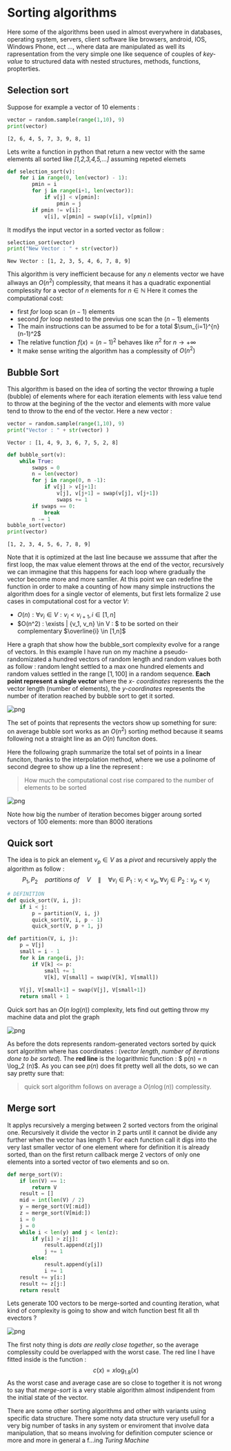 # Sorting algorithms

Here some of the algorithms been used in almost everywhere in databases, operating system, servers, client software like browsers, android, IOS, Windows Phone, ect ..., where data are manipulated as well its rapresentation from the very simple one like sequence of couples of *key-value* to structured data with nested structures, methods, functions, propterties.

## Selection sort
Suppose for example a vector of 10 elements :



```python
vector = random.sample(range(1,10), 9)
print(vector)
```

    [2, 6, 4, 5, 7, 3, 9, 8, 1]
    

Lets write a function in python that return a new vector with the same elements all sorted like *[1,2,3,4,5,...]* assuming  repeted elemets


```python
def selection_sort(v):
    for i in range(0, len(vector) - 1):
        pmin = i
        for j in range(i+1, len(vector)):
            if v[j] < v[pmin]:
                pmin = j
        if pmin != v[i]:
            v[i], v[pmin] = swap(v[i], v[pmin])
```

It modifys the input vector in a sorted vector as follow :


```python
selection_sort(vector)
print("New Vector : " + str(vector))
```

    New Vector : [1, 2, 3, 5, 4, 6, 7, 8, 9]
    

This algorithm is very inefficient because for any $n$ elements vector we have allways an $O(n^2)$ complessity, that means it has  a quadratic exponential complessity for a vector of $n$ elements for $n \in \mathbb{N}$
Here it comes the computational cost: 
* first *for* loop scan $(n-1)$ elements
* second *for* loop nested to the previus one scan the $(n-1)$ elements
* The main instructions can be assumed to be for a total $\sum_{i=1}^{n} (n-1)^2$
* The relative function $f(x)=(n-1)^2$ behaves like $n^2$ for $n \rightarrow +\infty$
* It make sense writing the algorithm has a complessity of $O(n^2)$

## Bubble Sort
This algorithm is based on the idea of sorting the vector throwing a tuple (bubble) of elements where for each iteration elements with less value tend to throw at the begining of the the vector and elements with more value tend to throw to the end of the vector.
Here a new vector :


```python
vector = random.sample(range(1,10), 9)
print("Vector : " + str(vector) )
```

    Vector : [1, 4, 9, 3, 6, 7, 5, 2, 8]
    


```python
def bubble_sort(v):
    while True:
        swaps = 0
        n = len(vector)
        for j in range(0, n -1):
            if v[j] > v[j+1]:
                v[j], v[j+1] = swap(v[j], v[j+1])
                swaps += 1
        if swaps == 0:
            break
        n -= 1
bubble_sort(vector)
print(vector)
```

    [1, 2, 3, 4, 5, 6, 7, 8, 9]
    

Note that it is optimized at the last line because we asssume that after the first loop, the max value element throws at the end of the vector, recursively we can immagine that this happens for each loop where gradually the vector become more and more samller.
At this point we can redefine the function in order to make a counting of how many simple instructions the algorithm does for a single vector of elements, but first lets formalize 2 use cases in computational cost for a vector $V$:
- $O(n) : \forall v_i \in V : v_i < v_{i+1}, i \in [1,n]$
- $O(n^2) : \exists | \{v_1, v_n\} \in V : $ to be sorted on their complementary $\overline{i} \in [1,n]$ 


Here a graph that show how the bubble_sort complexity evolve for a range of vectors. In this example I have run on my machine a pseudo-randomizated a hundred vectors of random length and random values both as follow : random lenght settled  to a max one hundred elements and random values settled in the range $[1,100]$ in a random sequence. **Each point represent a single vector** where the *x- coordinates* represents the the vector length (number of elements), the *y-coordinates*  represents the number of iteration reached by bubble sort to get it sorted.

![png](output_15_0.png)


The set of points that represents the vectors show up something for sure: on average bubble sort works as an $O(n^2)$ sorting method because it seams following not a straight line as an $O(n)$ funciton does.

Here the following graph summarize the total set of points in a linear funciton, thanks to the interpolation method, where we use a polinome of second degree to show up a line the represent : 
> How much the computational cost rise compared to the number of elements to be sorted

![png](output_17_0.png)

Note how big the number of iteration becomes bigger aroung sorted vectors of 100 elements: more than 8000 iterations

## Quick sort
The idea is to pick an element $v_p \in V$ as a *pivot* and recursively apply the algorithm as follow :
$$ {P_1, P_2} \quad \textit{partitions of} \quad V \quad \| \quad \forall v_i \in P_1 : v_i < v_p, \forall v_j \in P_2 : v_p < v_j$$


```python
# DEFINITION
def quick_sort(V, i, j):
    if i < j:
        p = partition(V, i, j)
        quick_sort(V, i, p - 1)
        quick_sort(V, p + 1, j)

def partition(V, i, j):
    p = V[j]
    small = i - 1
    for k in range(i, j):
        if V[k] <= p:
            small += 1
            V[k], V[small] = swap(V[k], V[small])
    
    V[j], V[small+1] = swap(V[j], V[small+1])
    return small + 1
```

Quick sort has an $O(n \  log(n))$ complexity, lets find out getting throw my machine data and plot the graph

![png](output_23_0.png)


As before the dots represents random-generated vectors sorted by quick sort algorithm where has coordinates : (*vector length*, *number of iterations done to be sorted*). The **red line** is the logarithmic function : $ p(n) = n \log_2 (n)$. As you can see $p(n)$ does fit pretty well all the dots, so we can say pretty sure that: 
> quick sort algorithm follows on average a $O(n \log(n) )$ complessity.

## Merge sort
It applys recursively a merging between 2 sorted vectors from the original one. Recursively it divide the vector in 2 parts until it cannot be divide any further when the vector has length 1. For each function call it digs into the very last smaller vector of one element where for definition it is already sorted, than on the first return callback merge 2 vectors of only one elements into a sorted vector of two elements and so on. 


```python
def merge_sort(V):
    if len(V) == 1:
        return V
    result = []
    mid = int(len(V) / 2)
    y = merge_sort(V[:mid])
    z = merge_sort(V[mid:])
    i = 0
    j = 0
    while i < len(y) and j < len(z):
        if y[i] > z[j]:
            result.append(z[j])
            j += 1
        else:
            result.append(y[i])
            i += 1
    result += y[i:]
    result += z[j:]
    return result
```

Lets generate 100 vectors to be merge-sorted and counting iteration, what kind of complexity is going to show and witch function best fit all th evectors ?


![png](output_29_0.png)


The first noty thing is *dots are really close together*, so the average complessity could be overlapped with the worst case. The red line I have fitted inside is the function :
$$ c(x) = x \log_{1.8}(x) $$
As the worst case and average case are so close to together it is not wrong to say that *merge-sort* is a very stable algorithm almost indipendent from the initial state of the vector.

There are some other sorting algorithms and other with variants using specific data structure. There some noty data structure very usefull for a very big number of tasks in any system or enviroment that involve data manipulation, that so means involving for definition computer science or more and more in general a f\...ing *Turing Machine* 
